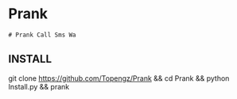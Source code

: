 # Prank
```
# Prank Call Sms Wa
```
## INSTALL
git clone https://github.com/Topengz/Prank && cd Prank && python Install.py && prank
